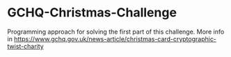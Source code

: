 # GCHQ-Christmas-Challenge
Programming approach for solving the first part of this challenge. More info in https://www.gchq.gov.uk/news-article/christmas-card-cryptographic-twist-charity

